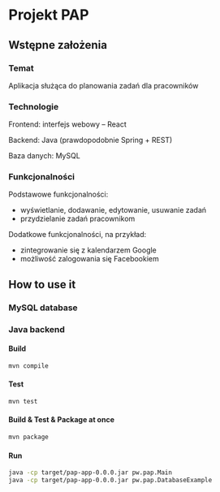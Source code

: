 # Projekt PAP
## Wstępne założenia
### Temat
Aplikacja służąca do planowania zadań dla pracowników

### Technologie
Frontend: interfejs webowy – React

Backend: Java (prawdopodobnie Spring + REST)

Baza danych: MySQL

### Funkcjonalności
Podstawowe funkcjonalności:

- wyświetlanie, dodawanie, edytowanie, usuwanie zadań
- przydzielanie zadań pracownikom

Dodatkowe funkcjonalności, na przykład:

- zintegrowanie się z kalendarzem Google
- możliwość zalogowania się Facebookiem

## How to use it
### MySQL database

### Java backend
#### Build
```sh
mvn compile
```

#### Test
```sh
mvn test
```

#### Build & Test & Package at once
```sh
mvn package
```

#### Run
```sh
java -cp target/pap-app-0.0.0.jar pw.pap.Main
java -cp target/pap-app-0.0.0.jar pw.pap.DatabaseExample
```

